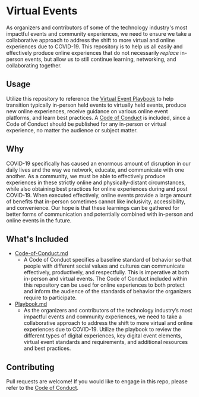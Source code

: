 # Virtual Events

As organizers and contributors of some of the technology industry's most impactful events and community experiences, we need to ensure we take a collaborative approach to address the shift to more virtual and online experiences due to COVID-19. This repository is to help us all easily and effectively produce online experiences that do not necessarily *replace* in-person events, but allow us to still continue learning, networking, and collaborating together. 
  
## Usage

Utilize this repository to reference the [Virtual Event Playbook](./playbook.md) to help transition typically in-person held events to virtually held events, produce new online experiences, receive guidance on various online event platforms, and learn best practices. A [Code of Conduct](./virtual-event-code-of-conduct.md) is included, since a Code of Conduct should be published for any in-person or virtual experience, no matter the audience or subject matter.

## Why

COVID-19 specifically has caused an enormous amount of disruption in our daily lives and the way we network, educate, and communicate with one another. As a community, we must be able to effectively produce experiences in these strictly online and physically-distant circumstances, while also obtaining best practices for online experiences during and post COVID-19. When executed effectively, online events provide a large amount of benefits that in-person sometimes cannot like inclusivity, accessibility, and convenience. Our hope is that these learnings can be gathered for better forms of communication and potentially combined with in-person and online events in the future.

## What's Included

* [Code-of-Conduct.md](./virtual-event-code-of-conduct.md)
  * A Code of Conduct specifies a baseline standard of behavior so that people with different social values and cultures can communicate effectively, productively, and respectfully. This is imperative at both in-person and virtual events. The Code of Conduct included within this repository can be used for online experiences to both protect and inform the audience of the standards of behavior the organizers require to participate.
* [Playbook.md](./playbook.md)
  * As the organizers and contributors of the technology industry’s most impactful events and community experiences, we need to take a collaborative approach to address the shift to more virtual and online experiences due to COVID-19. Utilize the playbook to review the different types of digital experiences, key digital event elements, virtual event standards and requirements, and additional resources and best practices. 

## Contributing

Pull requests are welcome! If you would like to engage in this repo, please refer to the [Code of Conduct](./CODE_OF_CONDUCT.md).
